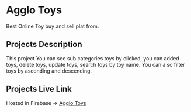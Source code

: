 # Agglo Toys

Best Online Toy buy and sell plat from.

## Projects Description

This project You can see sub categories toys by clicked, you can added toys, delete toys, update toys, search toys by toy name. You can also filter toys by ascending and descending.

## Projects Live Link

Hosted in Firebase -> [Agglo Toys](https://agglo-toys.web.app/)




